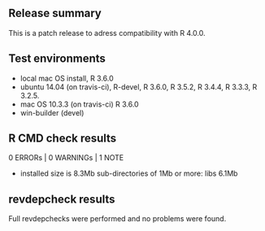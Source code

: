 ## Release summary

This is a patch release to adress compatibility with R 4.0.0.


## Test environments

* local mac OS install, R 3.6.0
* ubuntu 14.04 (on travis-ci), R-devel, R 3.6.0, R 3.5.2, R 3.4.4, R 3.3.3, R 3.2.5.
* mac OS 10.3.3 (on travis-ci) R 3.6.0
* win-builder (devel)


## R CMD check results

0 ERRORs | 0 WARNINGs | 1 NOTE

*   installed size is  8.3Mb
    sub-directories of 1Mb or more:
      libs   6.1Mb


## revdepcheck results

Full revdepchecks were performed and no problems were found.
